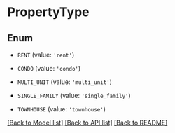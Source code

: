 # PropertyType


## Enum

* `RENT` (value: `'rent'`)

* `CONDO` (value: `'condo'`)

* `MULTI_UNIT` (value: `'multi_unit'`)

* `SINGLE_FAMILY` (value: `'single_family'`)

* `TOWNHOUSE` (value: `'townhouse'`)

[[Back to Model list]](../README.md#documentation-for-models) [[Back to API list]](../README.md#documentation-for-api-endpoints) [[Back to README]](../README.md)


